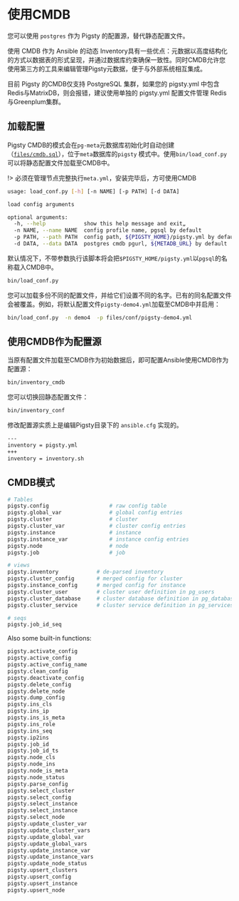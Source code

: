# 使用CMDB

您可以使用 `postgres` 作为 Pigsty 的配置源，替代静态配置文件。

使用 CMDB 作为 Ansible 的动态 Inventory具有一些优点：元数据以高度结构化的方式以数据表的形式呈现，并通过数据库约束确保一致性。同时CMDB允许您使用第三方的工具来编辑管理Pigsty元数据，便于与外部系统相互集成。

目前 Pigsty 的CMDB仅支持 PostgreSQL 集群，如果您的 pigsty.yml 中包含 Redis与MatrixDB，则会报错，建议使用单独的 pigsty.yml 配置文件管理 Redis与Greenplum集群。 

## 加载配置

Pigsty CMDB的模式会在`pg-meta`元数据库初始化时自动创建（[`files/cmdb.sql`](https://github.com/Vonng/pigsty/blob/master/files/cmdb.sql)），位于`meta`数据库的`pigsty` 模式中。使用`bin/load_conf.py`可以将静态配置文件加载至CMDB中。

!> 必须在管理节点完整执行`meta.yml`，安装完毕后，方可使用CMDB

```bash
usage: load_conf.py [-h] [-n NAME] [-p PATH] [-d DATA]

load config arguments

optional arguments:
  -h, --help            show this help message and exit„
  -n NAME, --name NAME  config profile name, pgsql by default
  -p PATH, --path PATH  config path, ${PIGSTY_HOME}/pigsty.yml by default
  -d DATA, --data DATA  postgres cmdb pgurl, ${METADB_URL} by default
```

默认情况下，不带参数执行该脚本将会把`$PIGSTY_HOME/pigsty.yml`以`pgsql`的名称载入CMDB中。

```bash
bin/load_conf.py
```

您可以加载多份不同的配置文件，并给它们设置不同的名字。已有的同名配置文件会被覆盖。例如，将默认配置文件`pigsty-demo4.yml`加载至CMDB中并启用：

```bash
bin/load_conf.py  -n demo4  -p files/conf/pigsty-demo4.yml
```



## 使用CMDB作为配置源

当原有配置文件加载至CMDB作为初始数据后，即可配置Ansible使用CMDB作为配置源：


```bash
bin/inventory_cmdb
```

您可以切换回静态配置文件：

```bash
bin/inventory_conf
```


修改配置源实质上是编辑Pigsty目录下的 `ansible.cfg` 实现的。

```bash
---
inventory = pigsty.yml
+++
inventory = inventory.sh
```





## CMDB模式

```bash
# Tables
pigsty.config                   # raw config table
pigsty.global_var               # global config entries
pigsty.cluster                  # cluster
pigsty.cluster_var              # cluster config entries
pigsty.instance                 # instance
pigsty.instance_var             # instance config entries
pigsty.node                     # node
pigsty.job                      # job

# views
pigsty.inventory            # de-parsed inventory
pigsty.cluster_config       # merged config for cluster
pigsty.instance_config      # merged config for instance
pigsty.cluster_user         # cluster user definition in pg_users
pigsty.cluster_database     # cluster database definition in pg_databases
pigsty.cluster_service      # cluster service definition in pg_services & pg_services_extra

# seqs
pigsty.job_id_seq
```

Also some built-in functions:

```bash
pigsty.activate_config
pigsty.active_config
pigsty.active_config_name
pigsty.clean_config
pigsty.deactivate_config
pigsty.delete_config
pigsty.delete_node
pigsty.dump_config
pigsty.ins_cls
pigsty.ins_ip
pigsty.ins_is_meta
pigsty.ins_role
pigsty.ins_seq
pigsty.ip2ins
pigsty.job_id
pigsty.job_id_ts
pigsty.node_cls
pigsty.node_ins
pigsty.node_is_meta
pigsty.node_status
pigsty.parse_config
pigsty.select_cluster
pigsty.select_config
pigsty.select_instance
pigsty.select_instance
pigsty.select_node
pigsty.update_cluster_var
pigsty.update_cluster_vars
pigsty.update_global_var
pigsty.update_global_vars
pigsty.update_instance_var
pigsty.update_instance_vars
pigsty.update_node_status
pigsty.upsert_clusters
pigsty.upsert_config
pigsty.upsert_instance
pigsty.upsert_node
```